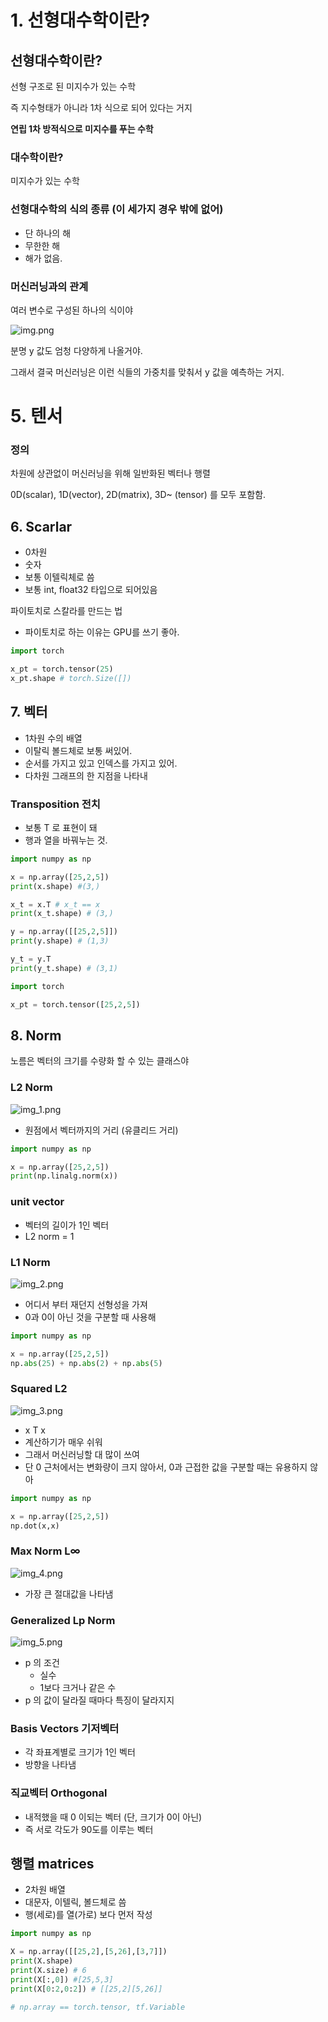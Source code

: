 # 1. 선형대수학이란?

## 선형대수학이란?

선형 구조로 된 미지수가 있는 수학

즉 지수형태가 아니라 1차 식으로 되어 있다는 거지

**연립 1차 방적식으로 미지수를 푸는 수학**

### 대수학이란?

미지수가 있는 수학

### 선형대수학의 식의 종류 (이 세가지 경우 밖에 없어)

- 단 하나의 해
- 무한한 해
- 해가 없음.

### 머신러닝과의 관계

여러 변수로 구성된 하나의 식이야

![img.png](img.png)

분명 y 값도 엄청 다양하게 나올거야. 

그래서 결국 머신러닝은 이런 식들의 가중치를 맞춰서 y 값을 예측하는 거지.



# 5. 텐서

### 정의

차원에 상관없이 머신러닝을 위해 일반화된 벡터나 행렬

0D(scalar), 1D(vector), 2D(matrix), 3D~ (tensor) 를 모두 포함함.

## 6. Scarlar

- 0차원
- 숫자
- 보통 이텔릭체로 씀
- 보통 int, float32 타입으로 되어있음


파이토치로 스칼라를 만드는 법

* 파이토치로 하는 이유는 GPU를 쓰기 좋아.

```python
import torch

x_pt = torch.tensor(25)
x_pt.shape # torch.Size([])
```

## 7. 벡터

- 1차원 수의 배열
- 이탈릭 볼드체로  보통 써있어.
- 순서를 가지고 있고 인덱스를 가지고 있어.
- 다차원 그래프의 한 지점을 나타내

### Transposition 전치

- 보통 T 로 표현이 돼
- 행과 열을 바꿔누는 것.

```python
import numpy as np

x = np.array([25,2,5])
print(x.shape) #(3,)

x_t = x.T # x_t == x
print(x_t.shape) # (3,)

y = np.array([[25,2,5]])
print(y.shape) # (1,3)

y_t = y.T
print(y_t.shape) # (3,1)
```

```python
import torch

x_pt = torch.tensor([25,2,5])

```

## 8. Norm

노름은 벡터의 크기를 수량화 할 수 있는 클래스야

### L2 Norm

![img_1.png](img_1.png)

- 원점에서 벡터까지의 거리 (유클리드 거리)

```python
import numpy as np

x = np.array([25,2,5])
print(np.linalg.norm(x))
```

### unit vector

- 벡터의 길이가 1인 벡터
- L2 norm = 1

### L1 Norm

![img_2.png](img_2.png)

- 어디서 부터 재던지 선형성을 가져
- 0과 0이 아닌 것을 구분할 때 사용해

```python
import numpy as np

x = np.array([25,2,5])
np.abs(25) + np.abs(2) + np.abs(5)
```

### Squared L2

![img_3.png](img_3.png)

- x T x
- 계산하기가 매우 쉬워
- 그래서 머신러닝할 대 많이 쓰여
- 단 0 근처에서는 변화량이 크지 않아서, 0과 근접한 값을 구분할 때는 유용하지 않아

```python
import numpy as np

x = np.array([25,2,5])
np.dot(x,x)
```

### Max Norm  L∞

![img_4.png](img_4.png)

- 가장 큰 절대값을 나타냄


### Generalized Lp Norm

![img_5.png](img_5.png)

- p 의 조건
  - 실수
  - 1보다 크거나 같은 수
- p 의 값이 달라질 때마다 특징이 달라지지

### Basis Vectors 기저벡터

- 각 좌표계별로 크기가 1인 벡터
- 방향을 나타냄

### 직교벡터 Orthogonal

- 내적했을 때 0 이되는 벡터 (단, 크기가 0이 아닌)
- 즉 서로 각도가 90도를 이루는 벡터

## 행렬 matrices

- 2차원 배열
- 대문자, 이텔릭, 볼드체로 씀
- 행(세로)를 열(가로) 보다 먼저 작성

```python
import numpy as np

X = np.array([[25,2],[5,26],[3,7]])
print(X.shape)
print(X.size) # 6
print(X[:,0]) #[25,5,3]
print(X[0:2,0:2]) # [[25,2][5,26]]

# np.array == torch.tensor, tf.Variable

```





